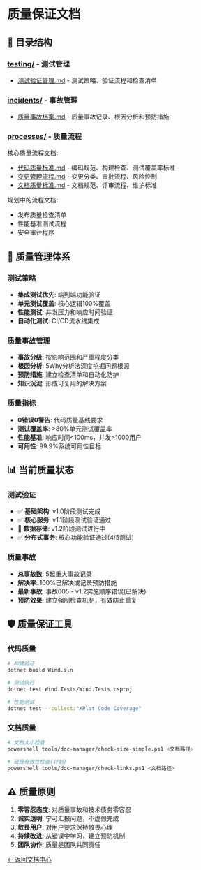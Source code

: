 # 质量保证文档

## 📁 目录结构

### [testing/](./testing/) - 测试管理
- [测试验证管理.md](./testing/测试验证管理.md) - 测试策略、验证流程和检查清单

### [incidents/](./incidents/) - 事故管理  
- [质量事故档案.md](./incidents/质量事故档案.md) - 质量事故记录、根因分析和预防措施

### [processes/](./processes/) - 质量流程
核心质量流程文档:
- [代码质量标准.md](./processes/代码质量标准.md) - 编码规范、构建检查、测试覆盖率标准
- [变更管理流程.md](./processes/变更管理流程.md) - 变更分类、审批流程、风险控制
- [文档质量标准.md](./processes/文档质量标准.md) - 文档规范、评审流程、维护标准

规划中的流程文档:
- 发布质量检查清单
- 性能基准测试流程  
- 安全审计程序

## 🧪 质量管理体系

### 测试策略
- **集成测试优先**: 端到端功能验证
- **单元测试覆盖**: 核心逻辑100%覆盖  
- **性能测试**: 并发压力和响应时间验证
- **自动化测试**: CI/CD流水线集成

### 质量事故管理
- **事故分级**: 按影响范围和严重程度分类
- **根因分析**: 5Why分析法深度挖掘问题根源
- **预防措施**: 建立检查清单和自动化防护
- **知识沉淀**: 形成可复用的解决方案

### 质量指标
- **0错误0警告**: 代码质量基线要求
- **测试覆盖率**: >80%单元测试覆盖率
- **性能基准**: 响应时间<100ms，并发>1000用户
- **可用性**: 99.9%系统可用性目标

## 📊 当前质量状态

### 测试验证
- ✅ **基础架构**: v1.0阶段测试完成
- ✅ **核心服务**: v1.1阶段测试验证通过
- 🔄 **数据存储**: v1.2阶段测试进行中
- ✅ **分布式事务**: 核心功能验证通过(4/5测试)

### 质量事故
- **总事故数**: 5起重大事故记录
- **解决率**: 100%已解决或记录预防措施
- **最新事故**: 事故005 - v1.2实施顺序错误(已解决)
- **预防效果**: 建立强制检查机制，有效防止重复

## 🛡️ 质量保证工具

### 代码质量
```bash
# 构建验证
dotnet build Wind.sln

# 测试执行  
dotnet test Wind.Tests/Wind.Tests.csproj

# 性能测试
dotnet test --collect:"XPlat Code Coverage"
```

### 文档质量
```bash
# 文档大小检查
powershell tools/doc-manager/check-size-simple.ps1 <文档路径>

# 链接有效性检查(计划)
powershell tools/doc-manager/check-links.ps1 <文档路径>
```

## ⚠️ 质量原则

1. **零容忍态度**: 对质量事故和技术债务零容忍
2. **诚实透明**: 宁可汇报问题，不虚假完成
3. **敬畏用户**: 对用户要求保持敬畏心理
4. **持续改进**: 从错误中学习，建立预防机制
5. **团队协作**: 质量是团队共同责任

[← 返回文档中心](../README.md)